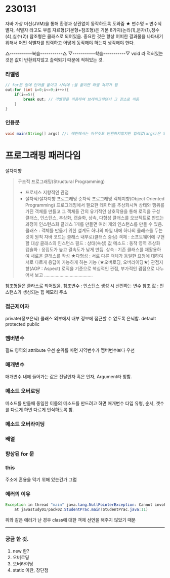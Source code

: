 # 230131
자바 가상 머신(JVM)을 통해 환경과 상관없이 동작하도록 도와줌 ★ 
변수명 = 변수식별자, 식별자 라고도 부름
자료형(기본형+참조형)은 기본 8가지(논리(1),문자(1),정수(4),실수(2))
참조형은 클래스로 되어있음.
중요한 것은 항상 어떠한 결과물을 나타내기 위해서 어떤 식별자를 입력하고
어떻게 동작해야 하는지 생각해야 한다.

△-----------복습-----------△
▽-----------학습-----------▽
void 라 적혀있는 것은 값이 반환되지않고 출력되기 때문에 적혀있는 것.

### 라벨링
```java
// for문 앞에 단어를 붙이고 사이에 :을 붙이면 라벨 처리가 됨
out:for (int i=0;i<=9;i++>){
    if(i==5){
        break out; // 라벨링을 이용하여 브레이크하면서 그 장소로 이동
    }
}
```

### 인용문
```java
void main(String[] args) //: 메인에서는 아무것도 반환하지않지만 입력값(args)은 있다.
```

# 프로그래핑 패러다임
절차지향
 > 구조적 프로그래밍(Structural Programming)
 > - 프로세스 지향적인 관점
 > - 절차식/절차지향 프로그래밍
 > 순차적 프로그래밍
객체지향(Object Oriented Programming)
 > 프로그래밍에서 필요한 데이터를 추상화시켜 상태와 행위를 가진 객체를 만들고 그 객체들 간의 유기적인 상호작용을 통해 로직을 구성
 > 클래스, 인스턴스, 추상화, 캡슐화, 상속, 다형성
클래스를 오브젝트로 만드는 과정이 인스턴스화
클래스 1개를 만들면 여러 개의 인스턴스를 만들 수 있음.
클래스 : 객체를 만들기 위한 설계도
        하나의 파일 내에 하나의 클래스를 두는 것이 원칙
        자바 코드는 클래스 내부로(클래스 중심)
객체 : 소프트웨어에 구현할 대상
       클래스의 인스턴스
필드 : 상태(속성) 값
메소드 : 동작 영역
추상화
캡슐화 : 응집도가 높고 결속도가 낮게 만듬.
상속 : 기존 클래스를 재활용하여 새로운 클래스를 작성
★다형성 : 서로 다른 객체가 동일한 요청에 대하여 서로 다르게 응답이 가능하게 하는 기능 (★오버로딩, 오버라이딩★)
관점지향(AOP : Aspect)
 > 로직을 기준으로 핵심적인 관점, 부가적인 괌점으로 나누어서 보고 ......................................

참조형들은 클라스로 되어있음.
참조변수 : 인스턴스 생성 시 선언하는 변수
참조 값 : 인스턴스가 생성되는 힙 메모리 주소

### 접근제어자
private(정보은닉) 클래스 외부에서 내부 정보에 접근할 수 없도록 은닉함.
default
protected
public

### 멤버변수
필드 영역의 attribute
우선 순위를 따면 지역변수가 멤버변수보다 우선

### 매개변수
매개변수 내에 들어가는 값은 전달인자 혹은 인자, Argument라 칭함.

### 메소드 오버로딩
메소드를 만들때 동일한 이름의 메소드를 만드려고 하면 매개변수 타입 유형, 순서, 갯수를 다르게 하면 다르게 인식하도록 함.

### 메소드 오버라이딩

### 배열


### 향상된 for 문


### this
주소에 혼용을 막기 위해 있는건가 그럼

### 에러의 이유
```java
Exception in thread "main" java.lang.NullPointerException: Cannot invoke "pack02.Subject.getSubjectName()" because "std02.english" is null
	at javastudy01/pack02.StudentPrac.main(StudentPrac.java:11)
```
위와 같은 에러가 난 경우 class에 대한 객체 선언을 해주지 않았기 때문

***

### 궁금 한 것.
1. new 란?
2. 오버로딩
3. 오버라이딩
4. static 이란, 장단점